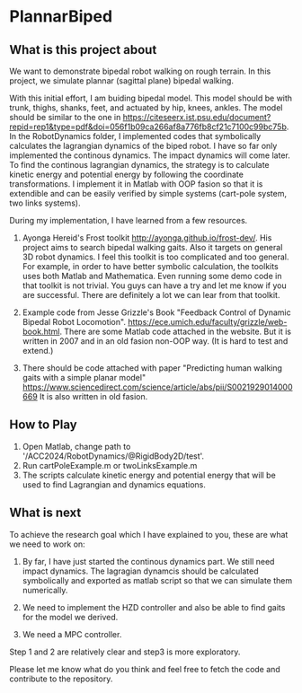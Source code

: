 # PlannarBiped

## What is this project about

We want to demonstrate bipedal robot walking on rough terrain. In this project, we simulate plannar (sagittal plane) bipedal walking. 

With this initial effort, I am buiding bipedal model. This model should be with trunk, thighs, shanks, feet, and actuated by hip, knees, ankles. 
The model should be similar to the one in https://citeseerx.ist.psu.edu/document?repid=rep1&type=pdf&doi=056f1b09ca266af8a776fb8cf21c7100c99bc75b.
In the RobotDynamics folder, I implemented codes that symbolically calculates the lagrangian dynamics of the biped robot. I have so far only implemented 
the continous dynamics. The impact dynamics will come later. To find the continous lagrangian dynamics, the strategy is to calculate kinetic energy and 
potential energy by following the coordinate transformations. I implement it in Matlab with OOP fasion so that it is extendible and can be easily verified by simple systems (cart-pole system, 
two links systems).

During my implementation, I have learned from a few resources. 
1. Ayonga Hereid's Frost toolkit http://ayonga.github.io/frost-dev/. His project aims to search bipedal walking gaits. Also it targets on general 3D robot dynamics.
I feel this toolkit is too complicated and too general. For example, in order to have better symbolic calculation, the toolkits uses both Matlab and Mathematica. Even running
some demo code in that toolkit is not trivial. You guys can have a try and let me know if you are successful. There are definitely a lot we can lear from that toolkit.

2. Example code from Jesse Grizzle's Book "Feedback Control of Dynamic Bipedal Robot Locomotion". https://ece.umich.edu/faculty/grizzle/web-book.html. There are some Matlab code
attached in the website. But it is written in 2007 and in an old fasion non-OOP way. (It is hard to test and extend.)

3. There should be code attached with paper "Predicting human walking gaits with a simple planar model" https://www.sciencedirect.com/science/article/abs/pii/S0021929014000669
It is also written in old fasion.


## How to Play

1. Open Matlab, change path to '/ACC2024/RobotDynamics/@RigidBody2D/test'.
2. Run cartPoleExample.m or twoLinksExample.m
3. The scripts calculate kinetic energy and potential energy that will be used to find Lagrangian and dynamics equations.


## What is next

To achieve the research goal which I have explained to you, these are what we need to work on:
1. By far, I have just started the continous dynamics part. We still need impact dynamics. The lagragian dynamcis should be calculated symbolically and exported as matlab script
so that we can simulate them numerically.
 
2. We need to implement the HZD controller and also be able to find gaits for the model we derived.

3. We need a MPC controller.

Step 1 and 2 are relatively clear and step3 is more exploratory.

Please let me know what do you think and feel free to fetch the code and contribute to the repository.

